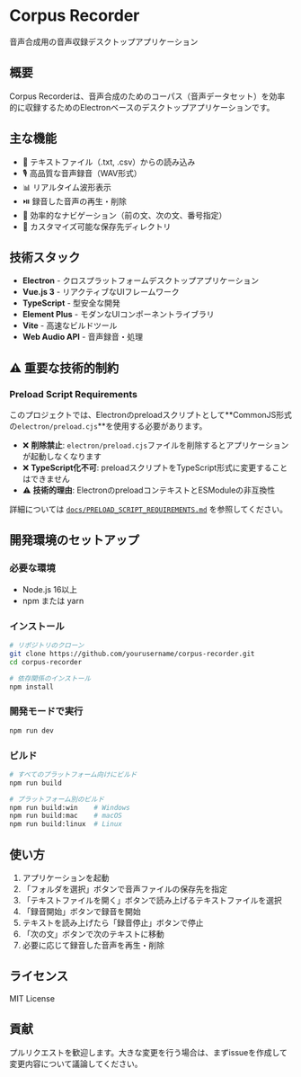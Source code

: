 # Corpus Recorder

音声合成用の音声収録デスクトップアプリケーション

## 概要

Corpus Recorderは、音声合成のためのコーパス（音声データセット）を効率的に収録するためのElectronベースのデスクトップアプリケーションです。

## 主な機能

- 📝 テキストファイル（.txt, .csv）からの読み込み
- 🎙️ 高品質な音声録音（WAV形式）
- 📊 リアルタイム波形表示
- ⏯️ 録音した音声の再生・削除
- 🔄 効率的なナビゲーション（前の文、次の文、番号指定）
- 💾 カスタマイズ可能な保存先ディレクトリ

## 技術スタック

- **Electron** - クロスプラットフォームデスクトップアプリケーション
- **Vue.js 3** - リアクティブなUIフレームワーク
- **TypeScript** - 型安全な開発
- **Element Plus** - モダンなUIコンポーネントライブラリ
- **Vite** - 高速なビルドツール
- **Web Audio API** - 音声録音・処理

## ⚠️ 重要な技術的制約

### Preload Script Requirements

このプロジェクトでは、Electronのpreloadスクリプトとして**CommonJS形式の`electron/preload.cjs`**を使用する必要があります。

- ❌ **削除禁止**: `electron/preload.cjs`ファイルを削除するとアプリケーションが起動しなくなります
- ❌ **TypeScript化不可**: preloadスクリプトをTypeScript形式に変更することはできません
- ⚠️ **技術的理由**: ElectronのpreloadコンテキストとESModuleの非互換性

詳細については [`docs/PRELOAD_SCRIPT_REQUIREMENTS.md`](docs/PRELOAD_SCRIPT_REQUIREMENTS.md) を参照してください。

## 開発環境のセットアップ

### 必要な環境

- Node.js 16以上
- npm または yarn

### インストール

```bash
# リポジトリのクローン
git clone https://github.com/yourusername/corpus-recorder.git
cd corpus-recorder

# 依存関係のインストール
npm install
```

### 開発モードで実行

```bash
npm run dev
```

### ビルド

```bash
# すべてのプラットフォーム向けにビルド
npm run build

# プラットフォーム別のビルド
npm run build:win    # Windows
npm run build:mac    # macOS
npm run build:linux  # Linux
```

## 使い方

1. アプリケーションを起動
2. 「フォルダを選択」ボタンで音声ファイルの保存先を指定
3. 「テキストファイルを開く」ボタンで読み上げるテキストファイルを選択
4. 「録音開始」ボタンで録音を開始
5. テキストを読み上げたら「録音停止」ボタンで停止
6. 「次の文」ボタンで次のテキストに移動
7. 必要に応じて録音した音声を再生・削除

## ライセンス

MIT License

## 貢献

プルリクエストを歓迎します。大きな変更を行う場合は、まずissueを作成して変更内容について議論してください。 